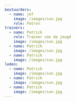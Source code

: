 ```yaml
---
bestuurders:
  - name: jef
    image: /images/sun.jpg
    role: Patron
trainers:
  - name: Patrick
    role: Trainer van de jeugd
    image: /images/sun.jpg
  - name: Patrick
    image: /images/sun.jpg
  - name: Patrick
    image: /images/sun.jpg
leden:
  - name: Patrick
    image: /images/sun.jpg
  - name: Patrick
    image: /images/sun.jpg
  - name: Patrick
    image: /images/sun.jpg
---
```

